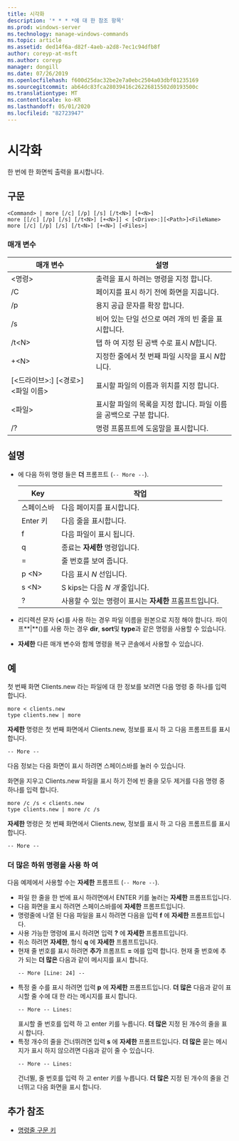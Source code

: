 ```yaml
---
title: 시각화
description: '* * * *에 대 한 참조 항목'
ms.prod: windows-server
ms.technology: manage-windows-commands
ms.topic: article
ms.assetid: ded14f6a-d82f-4aeb-a2d8-7ec1c94dfb8f
author: coreyp-at-msft
ms.author: coreyp
manager: dongill
ms.date: 07/26/2019
ms.openlocfilehash: f600d25dac32be2e7a0ebc2504a03dbf01235169
ms.sourcegitcommit: ab64dc83fca28039416c26226815502d0193500c
ms.translationtype: MT
ms.contentlocale: ko-KR
ms.lasthandoff: 05/01/2020
ms.locfileid: "82723947"
---
```

# <a name="more"></a>시각화



한 번에 한 화면씩 출력을 표시합니다.



## <a name="syntax"></a>구문

```
<Command> | more [/c] [/p] [/s] [/t<N>] [+<N>]
more [[/c] [/p] [/s] [/t<N>] [+<N>]] < [<Drive>:][<Path>]<FileName>
more [/c] [/p] [/s] [/t<N>] [+<N>] [<Files>]
```

### <a name="parameters"></a>매개 변수

|           매개 변수            |                               설명                               |
|--------------------------------|-------------------------------------------------------------------------|
|           \<명령>           |      출력을 표시 하려는 명령을 지정 합니다.      |
|               /C               |               페이지를 표시 하기 전에 화면을 지웁니다.               |
|               /p               |                      용지 공급 문자를 확장 합니다.                      |
|               /s               |          비어 있는 단일 선으로 여러 개의 빈 줄을 표시합니다.          |
|             /t\<N>             |         탭 하 여 지정 된 공백 수로 표시 *N*합니다.         |
|             +\<N>              |     지정한 줄에서 첫 번째 파일 시작을 표시 *N*합니다.     |
| [\<드라이브>:] [\<경로>] \<파일 이름> |          표시할 파일의 이름과 위치를 지정 합니다.          |
|            \<파일>            | 표시할 파일의 목록을 지정 합니다. 파일 이름을 공백으로 구분 합니다. |
|               /?               |                  명령 프롬프트에 도움말을 표시합니다.                   |

## <a name="remarks"></a>설명

-   에 다음 하위 명령 들은 **더** 프롬프트 (`-- More --`). 

    | Key | 작업 |
    | --- | ------ |
    | 스페이스바 | 다음 페이지를 표시합니다. |
    | Enter 키 | 다음 줄을 표시합니다. |
    | f | 다음 파일이 표시 됩니다. |
    | q | 종료는 **자세한** 명령입니다. |
    | = | 줄 번호를 보여 줍니다. |
    | p \<N> | 다음 표시 *N* 선입니다. |
    | s \<N> |S kips는 다음 *N 개* 줄입니다. |
    | ? | 사용할 수 있는 명령이 표시는 **자세한** 프롬프트입니다.| 
    
-   리디렉션 문자 (**<**)를 사용 하는 경우 파일 이름을 원본으로 지정 해야 합니다. 파이프**\|**()를 사용 하는 경우 **dir**, **sort**및 **type**과 같은 명령을 사용할 수 있습니다.
-   **자세한** 다른 매개 변수와 함께 명령을 복구 콘솔에서 사용할 수 있습니다.

## <a name="examples"></a>예

첫 번째 화면 Clients.new 라는 파일에 대 한 정보를 보려면 다음 명령 중 하나를 입력 합니다.
```
more < clients.new
type clients.new | more
```
**자세한** 명령은 첫 번째 화면에서 Clients.new, 정보를 표시 하 고 다음 프롬프트를 표시 합니다.
```
-- More --
```
다음 정보는 다음 화면이 표시 하려면 스페이스바를 눌러 수 있습니다.

화면을 지우고 Clients.new 파일을 표시 하기 전에 빈 줄을 모두 제거를 다음 명령 중 하나를 입력 합니다.
```
more /c /s < clients.new
type clients.new | more /c /s
```
**자세한** 명령은 첫 번째 화면에서 Clients.new, 정보를 표시 하 고 다음 프롬프트를 표시 합니다.
```
-- More --
```

### <a name="using-more-subcommands"></a>더 많은 하위 명령을 사용 하 여

다음 예제에서 사용할 수는 **자세한** 프롬프트 (`-- More --`).
- 파일 한 줄을 한 번에 표시 하려면에서 ENTER 키를 눌러는 **자세한** 프롬프트입니다.
- 다음 화면을 표시 하려면 스페이스바를에 **자세한** 프롬프트입니다.
- 명령줄에 나열 된 다음 파일을 표시 하려면 다음을 입력 **f** 에 **자세한** 프롬프트입니다.
- 사용 가능한 명령에 표시 하려면 입력 **?** 에 **자세한** 프롬프트입니다.
- 취소 하려면 **자세한**, 형식 **q** 에 **자세한** 프롬프트입니다.
- 현재 줄 번호를 표시 하려면 **추가** 프롬프트 **=** 에를 입력 합니다. 현재 줄 번호에 추가 되는 **더 많은** 다음과 같이 메시지를 표시 합니다.  
  ```
  -- More [Line: 24] --
  ```  
- 특정 줄 수를 표시 하려면 입력 **p** 에 **자세한** 프롬프트입니다. **더 많은** 다음과 같이 표시할 줄 수에 대 한 라는 메시지를 표시 합니다.  
  ```
  -- More -- Lines:
  ```  
  표시할 줄 번호를 입력 하 고 enter 키를 누릅니다. **더 많은** 지정 된 개수의 줄을 표시 합니다.
- 특정 개수의 줄을 건너뛰려면 입력 **s** 에 **자세한** 프롬프트입니다. **더 많은** 묻는 메시지가 표시 하지 않으려면 다음과 같이 줄 수 있습니다.  
  ```
  -- More -- Lines:
  ```  
  건너뛸, 줄 번호를 입력 하 고 enter 키를 누릅니다. **더 많은** 지정 된 개수의 줄을 건너뛰고 다음 화면을 표시 합니다.

## <a name="additional-references"></a>추가 참조

- [명령줄 구문 키](command-line-syntax-key.md)
